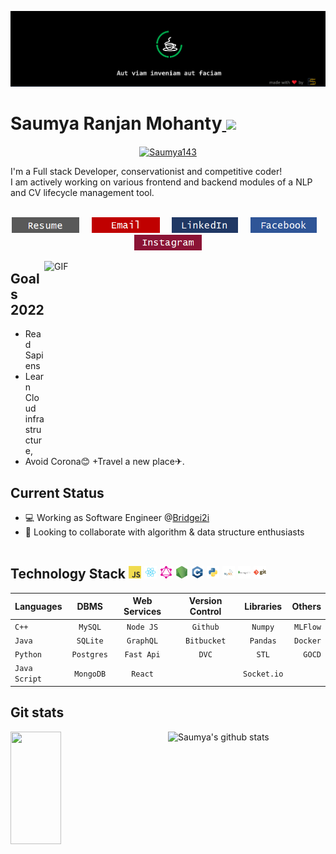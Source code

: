 ![Design and Development](https://github.com/Saumya143/Saumya143/blob/master/wallpaper.png)

<h1>Saumya Ranjan Mohanty<a href="https://github.com/antonkomarev/github-profile-views-counter">
    <img src="https://komarev.com/ghpvc/?username=Saumya143">
</a> </h1>
<p align="center"> <a href="https://github.com/ryo-ma/github-profile-trophy"><img align="center" src="https://github-profile-trophy.vercel.app/?username=Saumya143&theme=flat&row=1&margin-w=15" alt="Saumya143" /></a> </p>
I'm a Full stack Developer, conservationist and competitive coder!<br>
I am actively working on various frontend and backend modules of a NLP and CV lifecycle management tool.
<br><br>


<p align="center">
<a href="https://github.com/Saumya143/Resume/blob/main/Saumya Ranjan Mohanty,docx"><img height=25em src="https://github.com/Saumya143/Saumya143/blob/master/icons/resume.png" /></a> &nbsp &nbsp
<a href=mailto: saumyaranjanmohanty27@gmail.com"><img height=25em src="https://github.com/Saumya143/Saumya143/blob/master/icons/email.png" /></a> &nbsp &nbsp
<a href="https://www.linkedin.com/in/saumya-ranjan-mohanty-929781188/"><img height=25em src="https://github.com/Saumya143/Saumya143/blob/master/icons/linkedin.png" /></a> &nbsp &nbsp
<a href="https://www.facebook.com/soumyaranjan.mohanty.395"><img height=25em src="https://github.com/Saumya143/Saumya143/blob/master/icons/facebook.png" /></a>&nbsp &nbsp
<a href="https://www.instagram.com/wizard.saumya1996/"><img height=25em src="https://github.com/Saumya143/Saumya143/blob/master/icons/instagram.png" /></a></p>
                                                                                                                                            

<img align="right" alt="GIF" src="https://github.com/Saumya143/Saumya143/blob/master/code.gif?raw=true" width="450" height="300" />

## Goals 2022
- Read Sapiens
- Learn Cloud infrastructure,
- Avoid Corona😊 +Travel a new place✈.

## Current Status
- 💻 Working as Software Engineer @<a href = "https://bridgei2i.com/">Bridgei2i</a> <br>
- 🤘 Looking to collaborate with algorithm & data structure enthusiasts<br><br>
## Technology Stack <code><img height="20" src="https://raw.githubusercontent.com/github/explore/80688e429a7d4ef2fca1e82350fe8e3517d3494d/topics/javascript/javascript.png"></code> <code><img height="20" src="https://raw.githubusercontent.com/github/explore/80688e429a7d4ef2fca1e82350fe8e3517d3494d/topics/react/react.png"></code> <code><img height="20" src="https://raw.githubusercontent.com/github/explore/5c058a388828bb5fde0bcafd4bc867b5bb3f26f3/topics/graphql/graphql.png"></code> <code><img height="20" src="https://raw.githubusercontent.com/github/explore/80688e429a7d4ef2fca1e82350fe8e3517d3494d/topics/nodejs/nodejs.png"></code> <code><img height="20" src="https://raw.githubusercontent.com/github/explore/80688e429a7d4ef2fca1e82350fe8e3517d3494d/topics/cpp/cpp.png"></code> <code><img height="20" src="https://raw.githubusercontent.com/github/explore/80688e429a7d4ef2fca1e82350fe8e3517d3494d/topics/python/python.png"></code> <code><img height="20" src="https://raw.githubusercontent.com/github/explore/80688e429a7d4ef2fca1e82350fe8e3517d3494d/topics/mysql/mysql.png"></code> <code><img height="20" src="https://raw.githubusercontent.com/github/explore/80688e429a7d4ef2fca1e82350fe8e3517d3494d/topics/mongodb/mongodb.png"></code> <code><img height="20" src="https://raw.githubusercontent.com/github/explore/80688e429a7d4ef2fca1e82350fe8e3517d3494d/topics/git/git.png"></code>

| Languages |  DBMS  |     Web Services    |    Version Control    |    Libraries    |     Others   |
| :---       |    :----:   |          :---:   | :----:           | :---:  | ---:  |
| `C++` | `MySQL` | `Node JS` | `Github` | `Numpy` | `MLFlow` |
| `Java` | `SQLite` | `GraphQL` | `Bitbucket` | `Pandas` | `Docker` |
| `Python` | `Postgres` | `Fast Api` | `DVC` | `STL` | `GOCD` |
| `Java Script` | `MongoDB` | `React` | | `Socket.io` | | 


    

## Git stats

<p>
<img align="right" height=180em width = "50%" src="https://github-readme-stats.vercel.app/api?username=Saumya143&show_icons=true&include_all_commits=true&theme=vue" alt="Saumya's github stats" />
<img align="left" height=180em width = "40%"  src="https://github-readme-stats.vercel.app/api/top-langs/?username=Saumya143&layout=compact&hide=css,html,Jupyter Notebook,hack,PHP,c&show_icons=true&theme=vue"/>
</p>
<br><br><br><br><br><br><br><br><br><br>
